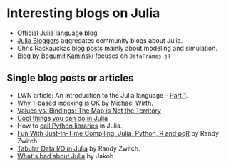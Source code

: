 # Interesting blogs on Julia

- [Official Julia language blog](http://julialang.org/blog/)
- [Julia Bloggers](https://www.juliabloggers.com) aggregates community blogs about Julia.
- Chris Rackauckas [blog posts](http://www.stochasticlifestyle.com/) mainly about modeling and simulation.
- [Blog by Bogumił Kamiński](https://bkamins.github.io/) focuses on `DataFrames.jl`

## Single blog posts or articles

- LWN article: An introduction to the Julia language - [Part 1](https://lwn.net/Articles/763626/).
- [Why 1-based indexing is OK](https://craftofcoding.wordpress.com/2017/03/12/why-1-based-indexing-is-ok/) by Michael Wirth.
- [Values vs. Bindings: The Map is Not the Territory](http://www.johnmyleswhite.com/notebook/2014/09/06/values-vs-bindings-the-map-is-not-the-territory/)
- [Cool things you can do in Julia](http://assoc.tumblr.com/post/71454527084/cool-things-you-can-do-in-julia)
- How to [call Python libraries](http://blog.leahhanson.us/julia-calling-python-calling-julia.html) in Julia.
- [Fun With Just-In-Time Compiling: Julia, Python, R and pqR](http://randyzwitch.com/python-pypy-julia-r-pqr-jit-just-in-time-compiler/) by Randy Zwitch.
- [Tabular Data I/O in Julia](http://www.r-bloggers.com/tabular-data-io-in-julia/) by Randy Zwitch.
- [What's bad about Julia](https://viralinstruction.com/posts/badjulia/) by Jakob.